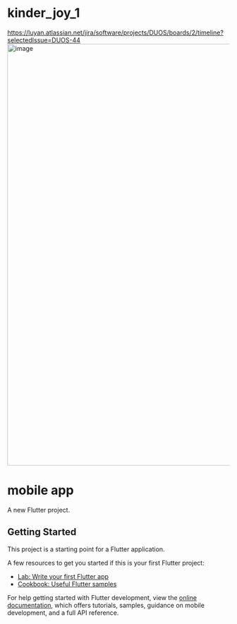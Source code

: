 # kinder_joy_1
https://luyan.atlassian.net/jira/software/projects/DUOS/boards/2/timeline?selectedIssue=DUOS-44
<img width="956" alt="image" src="https://github.com/DUOKinderJoy/mobile_app/assets/102236116/d6a9548e-2ecb-49b9-ac8a-95a8d8214b1f">

# mobile app
A new Flutter project.

## Getting Started

This project is a starting point for a Flutter application.

A few resources to get you started if this is your first Flutter project:

- [Lab: Write your first Flutter app](https://docs.flutter.dev/get-started/codelab)
- [Cookbook: Useful Flutter samples](https://docs.flutter.dev/cookbook)

For help getting started with Flutter development, view the
[online documentation](https://docs.flutter.dev/), which offers tutorials,
samples, guidance on mobile development, and a full API reference.
